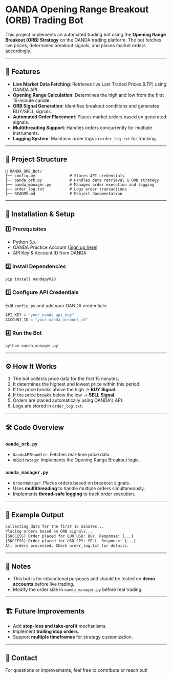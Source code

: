 # OANDA Opening Range Breakout (ORB) Trading Bot

This project implements an automated trading bot using the **Opening Range Breakout (ORB) Strategy** on the OANDA trading platform. The bot fetches live prices, determines breakout signals, and places market orders accordingly.

---

## 📌 Features
- **Live Market Data Fetching**: Retrieves live Last Traded Prices (LTP) using OANDA API.
- **Opening Range Calculation**: Determines the high and low from the first 15-minute candle.
- **ORB Signal Generation**: Identifies breakout conditions and generates BUY/SELL signals.
- **Automated Order Placement**: Places market orders based on generated signals.
- **Multithreading Support**: Handles orders concurrently for multiple instruments.
- **Logging System**: Maintains order logs in `order_log.txt` for tracking.

---

## 📂 Project Structure

```
📁 OANDA_ORB_Bot/
├── config.py               # Stores API credentials
├── oanda_orb.py            # Handles data retrieval & ORB strategy
├── oanda_manager.py        # Manages order execution and logging
├── order_log.txt           # Logs order transactions
├── README.md               # Project documentation
```

---

## 🚀 Installation & Setup

### 1️⃣ Prerequisites
- Python 3.x
- OANDA Practice Account ([Sign up here](https://www.oanda.com))
- API Key & Account ID from OANDA

### 2️⃣ Install Dependencies
```bash
pip install oandapyV20
```

### 3️⃣ Configure API Credentials
Edit `config.py` and add your OANDA credentials:
```python
API_KEY = "your_oanda_api_key"
ACCOUNT_ID = "your_oanda_account_id"
```

### 4️⃣ Run the Bot
```bash
python oanda_manager.py
```

---

## ⚙️ How It Works
1. The bot collects price data for the first 15 minutes.
2. It determines the highest and lowest price within this period.
3. If the price breaks above the high → **BUY Signal**.
4. If the price breaks below the low → **SELL Signal**.
5. Orders are placed automatically using OANDA's API.
6. Logs are stored in `order_log.txt`.

---

## 🛠️ Code Overview
### `oanda_orb.py`
- `OandaAPIHandler`: Fetches real-time price data.
- `ORBStrategy`: Implements the Opening Range Breakout logic.

### `oanda_manager.py`
- `OrderManager`: Places orders based on breakout signals.
- Uses **multithreading** to handle multiple orders simultaneously.
- Implements **thread-safe logging** to track order execution.

---

## 📜 Example Output
```bash
Collecting data for the first 15 minutes...
Placing orders based on ORB signals...
[SUCCESS] Order placed for EUR_USD: BUY. Response: {...}
[SUCCESS] Order placed for USD_JPY: SELL. Response: {...}
All orders processed. Check order_log.txt for details.
```

---

## 📝 Notes
- This bot is for educational purposes and should be tested on **demo accounts** before live trading.
- Modify the order size in `oanda_manager.py` before real trading.

---

## 🏗️ Future Improvements
- Add **stop-loss and take-profit** mechanisms.
- Implement **trailing stop orders**.
- Support **multiple timeframes** for strategy customization.

---

## 📧 Contact
For questions or improvements, feel free to contribute or reach out!
